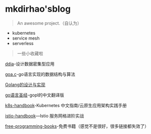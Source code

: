 # mkdirhao'sblog

> An awesome project.（自认为）
> 
- kubernetes
- service mesh
- serverless



> 一些小收藏啦

[ddia](https://www.jianso.tech/ddia)-设计数据密集型应用

[goa.c](https://www.jianso.tech/goa.c)-go语言实现的数据结构与算法

[Golang的设计与实现](https://draveness.me/golang/)

[go语言圣经](https://www.jianso.tech/gopl-zh/)-gopl的中文翻译版

[k8s-handbook](https://www.jianso.tech/k8s-handbook)-Kubernetes 中文指南/云原生应用架构实践手册

[istio-handbook](https://www.jianso.tech/istio-handbook/)—Istio 服务网格进阶实战

[free-programming-books](http://www.jianso.tech/free-programming-books/books/free-programming-books-zh.html)-免费书籍（感觉不是很好，很多链接都失效了）

